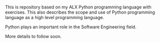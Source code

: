 This is repository based on my ALX Python programming language with exercises.
This also describes the scope and use of Python programming language as a high
level programming language.

Python plays an important role in the Software Engineering field.


More details to follow soon.
